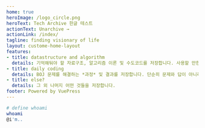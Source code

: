 ```yaml
---
home: true
heroImage: /logo_circle.png
heroText: Tech Archive 한글 테스트
actionText: Unarchive →
actionLink: /index/
tagline: finding visionary of life
layout: custome-home-layout
features:
- title: datastructure and algorithm
  details: 기억해둬야 할 자료구조, 알고리즘 이론 및 수도코드를 저장합니다. 사용할 만한 모든 자료구조와 알고리즘을 저장하는게 궁극적인 목표이지만, 문제해결 중 잘 모르거나 공부하는 것들 위주로 차곡차곡 쌓아갈 예정입니다.
- title: daily coding
  details: BOJ 문제를 해결하는 *과정* 및 결과를 저장합니다. 단순히 문제와 답이 아니라, 어떤 생각을 했는지, 그 생각때문에 어떤 문제가 발생했는지, 이를 어떻게 해결했는지 잘못된 코드도 포함하여 작성합니다.
- title: else?
  details: 그 외 나머지 어떤 것들을 저장합니다.
footer: Powered by VuePress
---
```

```sh
# define whoami
whoami
@i'm..
```
